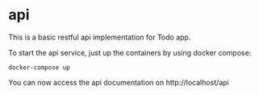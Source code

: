 # api

This is a basic restful api implementation for Todo app.

To start the api service, just up the containers by using docker compose:
```
docker-compose up
```

You can now access the api documentation on http://localhost/api
